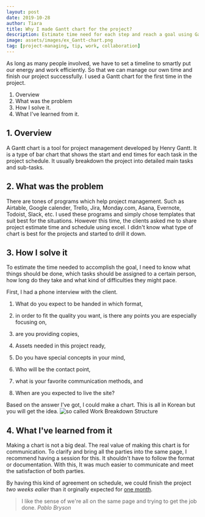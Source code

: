 ```yaml
---
layout: post
date: 2019-10-28
author: Tiara
title: Why I made Gantt chart for the project?
description: Estimate time need for each step and reach a goal using Gantt chart.
image: assets/images/ex_Gantt-chart.png
tag: [project-managing, tip, work, collaboration]
---
```


As long as many people involved, we have to set a timeline to smartly put our energy and work efficiently. So that we can manage our own time and finish our project successfully. I used a Gantt chart for the first time in the project.

<!--more-->

1. Overview
2. What was the problem
3. How I solve it.
4. What I've learned from it.


## 1. Overview

A Gantt chart is a tool for project management developed by Henry Gantt. It is a type of bar chart that shows the start and end times for each task in the project schedule. It usually breakdown the project into detailed main tasks and sub-tasks.


## 2. What was the problem

There are tones of programs which help project management. Such as Airtable, Google calender, Trello, Jira, Monday.com, Asana, Evernote, Todoist, Slack, etc. I used these programs and simply chose templates that suit best for the situations. However this time, the clients asked me to share project estimate time and schedule using excel. I didn't know what type of chart is best for the projects and started to drill it down.

## 3. How I solve it

To estimate the time needed to accomplish the goal, I need to know what things should be done, which tasks should be assigned to a certain person, how long do they take and what kind of difficulties they might pace.

First, I had a phone interview with the client.

1) What do you expect to be handed in which format,

2) in order to fit the quality you want, is there any points you are especially focusing on,

3) are you providing copies,

4) Assets needed in this project ready,

5) Do you have special concepts in your mind,

6) Who will be the contact point,

7) what is your favorite communication methods, and

8) When are you expected to live the site?


Based on the answer I've got, I could make a chart. This is all in Korean but you will get the idea.  ![so called Work Breakdown Structure](images/WBS.png)

## 4. What I've learned from it

 Making a chart is not a big deal. The real value of making this chart is for communication. To clarify and bring all the parties into the same page, I recommend having a session for this. It shouldn't have to follow the format or documentation. With this, It was much easier to communicate and meet the satisfaction of both parties.

By having this kind of agreement on schedule, we could finish the project *two weeks ealier* than it orginally expected for <u>one month</u>.

>I like the sense of we're all on the same page and trying to get the job done. <cite> Pablo Bryson </cite>

